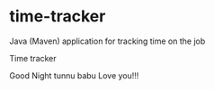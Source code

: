 # time-tracker
Java (Maven) application for tracking time on the job

Time tracker

Good Night tunnu babu Love you!!!
